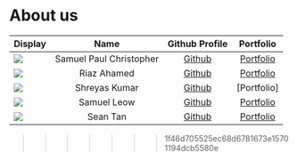 # About us

Display | Name | Github Profile | Portfolio 
--------|:----:|:--------------:|:---------:
![](https://avatars3.githubusercontent.com/u/13195220?s=460&u=7a16696cc4ed27621159c782afd285b7b37a4971&v=4) | Samuel Paul Christopher | [Github](https://github.com/samuelchristopher) | [Portfolio](http://bit.do/samchrisfeb2020)
![](https://via.placeholder.com/100.png?text=Photo) | Riaz Ahamed | [Github](https://github.com/riazaham) | [Portfolio](docs/team/riazaham.md)
![](https://via.placeholder.com/100.png?text=Photo) | Shreyas Kumar | [Github](https://github.com/shreytheshreyas) | [Portfolio]
![](https://via.placeholder.com/100.png?text=Photo) | Samuel Leow | [Github](https://github.com/samuellleow) | [Portfolio](docs/team/johndoe.md)
![](https://via.placeholder.com/100.png?text=Photo) | Sean Tan | [Github](https://github.com/) | [Portfolio](docs/team/johndoe.md)
 
>>>>>>> 1f46d705525ec68d6781673e15701194dcb5580e
